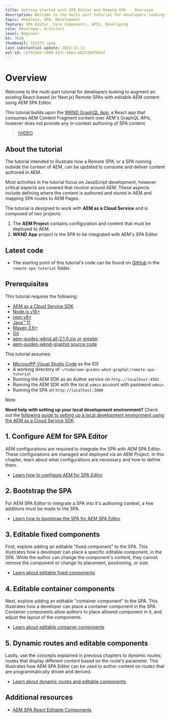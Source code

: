 ```yaml
---
title: Getting started with SPA Editor and Remote SPA  - Overview
description: Welcome to the multi-part tutorial for developers looking to augment an existing Remote SPAs with editable AEM content using AEM SPA Editor.
topic: Headless, SPA, Development
feature: SPA Editor, Core Components, APIs, Developing
role: Developer, Architect
level: Beginner
kt: 7630
thumbnail: 333272.jpeg
last-substantial-update: 2022-11-11
exl-id: c5f933eb-c409-41dc-bb6a-6b2220dfbb47
---
```

# Overview

Welcome to the multi-part tutorial for developers looking to augment an existing React-based (or Next.js) Remote SPAs with editable AEM content using AEM SPA Editor.

This tutorial builds upon the [WKND GraphQL App](https://experienceleague.adobe.com/docs/experience-manager-learn/getting-started-with-aem-headless/graphql/overview.html), a React app that consumes AEM Content Fragment content over AEM's GraphQL APIs, however does not  provide any in-context authoring of SPA content.

>[!VIDEO](https://video.tv.adobe.com/v/333272?quality=12&learn=on)

## About the tutorial

The tutorial intended to illustrate how a Remote SPA, or a SPA running outside the context of AEM, can be updated to consume and deliver content authored in AEM.

Most activities in the tutorial focus on JavaScript development, however critical aspects are covered that revolve around AEM. These aspects include defining where the content is  authored and stored in AEM and mapping SPA routes to AEM Pages.

The tutorial is designed to work with **AEM as a Cloud Service** and is composed of two projects:

1. The __AEM Project__ contains configuration and content that must be deployed to AEM.
1. __WKND App__ project is the SPA to be integrated with AEM's SPA Editor

## Latest code

+ The starting point of this tutorial's code can be found on [GitHub](https://github.com/adobe/aem-guides-wknd-graphql/tree/main/remote-spa) in the `remote-spa-tutorial` folder. 

## Prerequisites

This tutorial requires the following:

+ [AEM as a Cloud Service SDK](https://experienceleague.adobe.com/docs/experience-manager-learn/cloud-service/local-development-environment-set-up/aem-runtime.html?lang=en)
+ [Node.js v16+](https://nodejs.org/en/)
+ [npm v8+](https://www.npmjs.com/)
+ [Java&trade; 11](https://downloads.experiencecloud.adobe.com/content/software-distribution/en/general.html)
+ [Maven 3.6+](https://maven.apache.org/)
+ [Git](https://git-scm.com/downloads)
+ [aem-guides-wknd.all-2.1.0.zip or greater](https://github.com/adobe/aem-guides-wknd/releases)
+ [aem-guides-wknd-graphql source code](https://github.com/adobe/aem-guides-wknd-graphql/tree/main)

This tutorial assumes:

+ [Microsoft&reg; Visual Studio Code](https://visualstudio.microsoft.com/) as the IDE
+ A working directory of `~/Code/aem-guides-wknd-graphql/remote-spa-tutorial`
+ Running the AEM SDK as an Author service on `http://localhost:4502`
+ Running the AEM SDK with the local `admin` account with password `admin`
+ Running the SPA on `http://localhost:3000`

>[!NOTE]
>
> **Need help with setting up your local development environment?** Check out the [following guide to setting up a local development environment using the AEM as a Cloud Service SDK](https://experienceleague.adobe.com/docs/experience-manager-learn/cloud-service/local-development-environment-set-up/overview.html).

## 1. Configure AEM for SPA Editor

 AEM configurations are required to integrate the SPA with AEM SPA Editor. These configurations are managed and deployed via an AEM Project. In this chapter, learn about what configurations are necessary and how to define them.

+ [Learn how to configure AEM for SPA Editor](./aem-configure.md)

## 2. Bootstrap the SPA

For AEM SPA Editor to integrate a SPA into it's authoring context, a few additions must be made to the SPA.

+ [Learn how to bootstrap the SPA for AEM SPA Editor](./spa-bootstrap.md)

## 3. Editable fixed components

First, explore adding an editable "fixed component" to the SPA. This illustrates how a developer can place a specific editable component, in the SPA. While the author can change the component's content, they cannot remove the component or change its placement, positioning, or size.

+ [Learn about editable fixed components](./spa-fixed-component.md)

## 4. Editable container components

Next, explore adding an editable "container component" to the SPA. This illustrates how a developer can place a container component in the SPA. Container components allow authors to place allowed component in it, and adjust the layout of the components.

+ [Learn about editable container components](./spa-container-component.md)

## 5. Dynamic routes and editable components

Lastly, use the concepts explained in previous chapters to dynamic routes; routes that  display different content based on the route's parameter. This illustrates how AEM SPA Editor can be used to author content on routes that are programmatically driven and derived.

+ [Learn about dynamic routes and editable components](./spa-dynamic-routes.md)

## Additional resources

+ [AEM SPA React Editable Components](https://www.npmjs.com/package/@adobe/aem-react-editable-components)